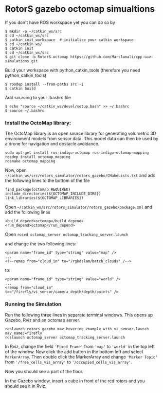# RotorS gazebo octomap simualtions

If you don't have ROS workspace yet you can do so by

```
$ mkdir -p ~/catkin_ws/src
$ cd ~/catkin_ws/src
$ catkin_init_workspace  # initialize your catkin workspace
$ cd ~/catkin_ws/
$ catkin init
$ cd ~/catkin_ws/src
$ git clone -b RotorS-octomap https://github.com/Marslanali/cpp-uav-simulations.git 

```

Build your workspace with python_catkin_tools (therefore you need python_catkin_tools)

```
$ rosdep install --from-paths src -i
$ catkin build
```

Add sourcing to your .bashrc file

```
$ echo "source ~/catkin_ws/devel/setup.bash" >> ~/.bashrc
$ source ~/.bashrc
```

### Install the OctoMap library:

The OctoMap library is an open source library for generating volumetric 3D environment models from sensor data. This model data can then be used by a drone for navigation and obstacle avoidance.

```
sudo apt-get install ros-indigo-octomap ros-indigo-octomap-mapping
rosdep install octomap_mapping
rosmake octomap_mapping
```

Now, open `~/catkin_ws/src/rotors_simulator/rotors_gazebo/CMakeLists.txt` and add the following lines to the bottom of the file

```
find_package(octomap REQUIRED)
include_directories(${OCTOMAP_INCLUDE_DIRS})
link_libraries(${OCTOMAP_LIBRARIES})
```

Open `~/catkin_ws/src/rotors_simulator/rotors_gazebo/package.xml` and add the following lines

```
<build_depend>octomap</build_depend>
<run_depend>octomap</run_depend>
```

Open `rosed octomap_server octomap_tracking_server.launch`

and change the two following lines:

```
<param name="frame_id" type="string" value="map" />
...
<!--remap from="cloud_in" to="/rgbdslam/batch_clouds" /-->
```

to:

```
<param name="frame_id" type="string" value="world" />
...
<remap from="cloud_in" to="/firefly/vi_sensor/camera_depth/depth/points" />
```

### Running the Simulation

Run the following three lines in separate terminal windows. This opens up Gazebo, Rviz and an octomap server.

```
roslaunch rotors_gazebo mav_hovering_example_with_vi_sensor.launch  mav_name:=firefly
roslaunch octomap_server octomap_tracking_server.launch
```

In Rviz, change the field `'Fixed Frame'` from `'map'` to `'world'` in the top left of the window. Now click the add button in the bottom left and select `MarkerArray`. Then double click the MarkerArray and change `'Marker Topic'` from `'/free_cells_vis_array'` to `'/occupied_cells_vis_array'`.

Now you should see a part of the floor.

In the Gazebo window, insert a cube in front of the red rotors and you should see it in Rviz.


